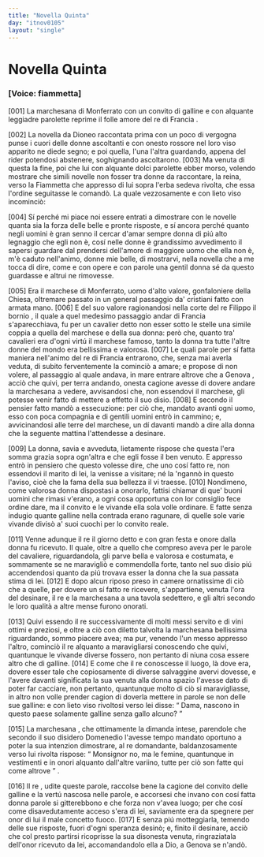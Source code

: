 ```yaml
---
title: "Novella Quinta"
day: "itnov0105"
layout: "single"
---
```

<div id="nov0105" type="novella" who="fiammetta">
 <h1>
  Novella Quinta
 </h1>
 <p>
  <h3>
   [Voice: fiammetta]
  </h3>
 </p>
 <argument>
  <p>
   <a name="p01050001">
    [001]
   </a>
   <name persref="marchesanamonferrato" type="person">
    La marchesana di Monferrato
   </name>
   con un convito di galline e con alquante leggiadre parolette reprime il folle amore del
   <name persref="filippobornio" type="person">
    re
   </name>
   di
   <name placeref="francia" type="place">
    Francia
   </name>
   .
  </p>
 </argument>
 <div3 type="commentary" who="author">
  <p>
   <a name="p01050002">
    [002]
   </a>
   La novella da
   <name persref="dioneo" type="person">
    Dioneo
   </name>
   raccontata prima con un poco di vergogna punse i cuori delle donne ascoltanti e con onesto rossore nel loro viso apparito ne diede segno; e poi quella, l'una l'altra guardando, appena del rider potendosi abstenere, soghignando ascoltarono.
   <a name="p01050003">
    [003]
   </a>
   Ma venuta di questa la fine, poi che lui con alquante dolci parolette ebber morso, volendo mostrare che simili novelle non fosser tra donne da raccontare, la reina, verso la
   <name persref="fiammetta" type="person">
    Fiammetta
   </name>
   che appresso di lui sopra l'erba sedeva rivolta, che essa l'ordine seguitasse le comand&ograve;. La quale vezzosamente e con lieto viso incominci&ograve;:
  </p>
 </div3>
 <div3 type="commentary" who="fiammetta">
  <p>
   <a name="p01050004">
    [004]
   </a>
   S&iacute; perch&eacute; mi piace noi essere entrati a dimostrare con le novelle quanta sia la forza delle belle e pronte risposte, e s&iacute; ancora perch&eacute; quanto negli uomini &egrave; gran senno il cercar d'amar sempre donna di pi&uacute; alto legnaggio che egli non &egrave;, cos&iacute; nelle donne &egrave; grandissimo avvedimento il sapersi guardare dal prendersi dell'amore di maggiore uomo che ella non &egrave;, m'&egrave; caduto nell'animo, donne mie belle, di mostrarvi, nella novella che a me tocca di dire, come e con opere e con parole una gentil donna s&eacute; da questo guardasse e altrui ne rimovesse.
  </p>
 </div3>
 <p>
  <a name="p01050005">
   [005]
  </a>
  Era il
  <name persref="marchesemonferrato" type="person">
   marchese di Monferrato,
  </name>
  uomo d'alto valore, gonfaloniere della Chiesa, oltremare passato in un general passaggio da' cristiani fatto con armata mano.
  <a name="p01050006">
   [006]
  </a>
  E del suo valore ragionandosi nella corte del re
  <name persref="filippobornio" type="person">
   Filippo il bornio
  </name>
  , il quale a quel medesimo passaggio andar di
  <name placeref="francia" type="place">
   Francia
  </name>
  s'aparecchiava, fu per un cavalier detto non esser sotto le stelle una simile coppia a quella del marchese e della sua donna: per&ograve; che, quanto tra' cavalieri era d'ogni virt&uacute; il marchese famoso, tanto la donna tra tutte l'altre donne del mondo era bellissima e valorosa.
  <a name="p01050007">
   [007]
  </a>
  Le quali parole per s&iacute; fatta maniera nell'animo del re di
  <name placeref="francia" type="place">
   Francia
  </name>
  entrarono, che, senza mai averla veduta, di subito ferventemente la cominci&ograve; a amare; e propose di non volere, al passaggio al quale andava, in mare entrare altrove che a
  <name placeref="genova" type="place">
   Genova
  </name>
  , acci&ograve; che quivi, per terra andando, onesta cagione avesse di dovere andare
  <name persref="marchesanamonferrato" type="person">
   la marchesana
  </name>
  a vedere, avvisandosi che, non essendovi il marchese, gli potesse venir fatto di mettere a effetto il suo disio.
  <a name="p01050008">
   [008]
  </a>
  E secondo il pensier fatto mand&ograve; a essecuzione: per ci&ograve; che, mandato avanti ogni uomo, esso con poca compagnia e di gentili uomini entr&ograve; in cammino; e, avvicinandosi alle terre del marchese, un d&iacute; davanti mand&ograve; a dire alla donna che la seguente mattina l'attendesse a desinare.
 </p>
 <p>
  <a name="p01050009">
   [009]
  </a>
  La donna, savia e avveduta, lietamente rispose che questa l'era somma grazia sopra ogn'altra e che egli fosse il ben venuto. E appresso entr&ograve; in pensiero che questo volesse dire, che uno cos&iacute; fatto re, non essendovi il marito di lei, la venisse a visitare; n&eacute; la 'ngann&ograve; in questo l'aviso, cio&egrave; che la fama della sua bellezza il vi traesse.
  <a name="p01050010">
   [010]
  </a>
  Nondimeno, come valorosa donna dispostasi a onorarlo, fattisi chiamar di que' buoni uomini che rimasi v'erano, a ogni cosa opportuna con lor consiglio fece ordine dare, ma il convito e le vivande ella sola volle ordinare. E fatte senza indugio quante galline nella contrada erano ragunare, di quelle sole varie vivande divis&ograve; a' suoi cuochi per lo convito reale.
 </p>
 <p>
  <a name="p01050011">
   [011]
  </a>
  Venne adunque
  <name persref="filippobornio" type="person">
   il re
  </name>
  il giorno detto e con gran festa e onore dalla donna fu ricevuto. Il quale, oltre a quello che compreso aveva per le parole del cavaliere, riguardandola, gli parve bella e valorosa e costumata, e sommamente se ne maravigli&ograve; e commendolla forte, tanto nel suo disio pi&uacute; accendendosi quanto da pi&uacute; trovava esser la donna che la sua passata stima di lei.
  <a name="p01050012">
   [012]
  </a>
  E dopo alcun riposo preso in camere ornatissime di ci&ograve; che a quelle, per dovere un s&iacute; fatto re ricevere, s'appartiene, venuta l'ora del desinare, il re e
  <name persref="marchesanamonferrato" type="person">
   la marchesana
  </name>
  a una tavola sedettero, e gli altri secondo le loro qualit&agrave; a altre mense furono onorati.
 </p>
 <p>
  <a name="p01050013">
   [013]
  </a>
  Quivi essendo
  <name persref="filippobornio" type="person">
   il re
  </name>
  successivamente di molti messi servito e di vini ottimi e preziosi, e oltre a ci&ograve; con diletto talvolta
  <name persref="marchesanamonferrato" type="person">
   la marchesana
  </name>
  bellissima riguardando, sommo piacere avea; ma pur, venendo l'un messo appresso l'altro, cominci&ograve; il re alquanto a maravigliarsi conoscendo che quivi, quantunque le vivande diverse fossero, non pertanto di niuna cosa essere altro che di galline.
  <a name="p01050014">
   [014]
  </a>
  E come che il re conoscesse il luogo, l&agrave; dove era, dovere esser tale che copiosamente di diverse salvaggine avervi dovesse, e l'avere davanti significata la sua venuta alla donna spazio l'avesse dato di poter far cacciare, non pertanto, quantunque molto di ci&ograve; si maravigliasse, in altro non volle prender cagion di doverla mettere in parole se non delle sue galline: e con lieto viso rivoltosi verso lei disse:
  <q direct="unspecified" who="filippobornio">
   Dama, nascono in questo paese solamente galline senza gallo alcuno?
  </q>
 </p>
 <p>
  <a name="p01050015">
   [015]
  </a>
  <name persref="marchesanamonferrato" type="person">
   La marchesana
  </name>
  , che ottimamente la dimanda intese, parendole che secondo il suo disidero Domenedio l'avesse tempo mandato oportuno a poter la sua intenzion dimostrare, al re domandante, baldanzosamente verso lui rivolta rispose:
  <q direct="unspecified" who="marchesanamonferrato">
   Monsignor no, ma le femine, quantunque in vestimenti e in onori alquanto dall'altre variino, tutte per ci&ograve; son fatte qui come altrove
  </q>
  .
 </p>
 <p>
  <a name="p01050016">
   [016]
  </a>
  <name persref="filippobornio" type="person">
   Il re
  </name>
  , udite queste parole, raccolse bene la cagione del convito delle galline e la vert&uacute; nascosa nelle parole, e accorsesi che invano con cos&iacute; fatta donna parole si gitterebbono e che forza non v'avea luogo; per che cos&iacute; come disavedutamente acceso s'era di lei, saviamente era da spegnere per onor di lui il male concetto fuoco.
  <a name="p01050017">
   [017]
  </a>
  E senza pi&uacute; motteggiarla, temendo delle sue risposte, fuori d'ogni speranza desin&ograve;; e, finito il desinare, acci&ograve; che col presto partirsi ricoprisse la sua disonesta venuta, ringraziatala dell'onor ricevuto da lei, accomandandolo ella a Dio, a
  <name placeref="genova" type="place">
   Genova
  </name>
  se n'and&ograve;.
 </p>
</div>